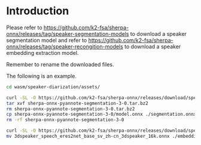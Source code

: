 # Introduction

Please refer to
https://github.com/k2-fsa/sherpa-onnx/releases/tag/speaker-segmentation-models
to download a speaker segmentation model
and
refer to
https://github.com/k2-fsa/sherpa-onnx/releases/tag/speaker-recongition-models
to download a speaker embedding extraction model.

Remember to rename the downloaded files.

The following is an example.

```bash
cd wasm/speaker-diarization/assets/

curl -SL -O https://github.com/k2-fsa/sherpa-onnx/releases/download/speaker-segmentation-models/sherpa-onnx-pyannote-segmentation-3-0.tar.bz2
tar xvf sherpa-onnx-pyannote-segmentation-3-0.tar.bz2
rm sherpa-onnx-pyannote-segmentation-3-0.tar.bz2
cp sherpa-onnx-pyannote-segmentation-3-0/model.onnx ./segmentation.onnx
rm -rf sherpa-onnx-pyannote-segmentation-3-0

curl -SL -O https://github.com/k2-fsa/sherpa-onnx/releases/download/speaker-recongition-models/3dspeaker_speech_eres2net_base_sv_zh-cn_3dspeaker_16k.onnx
mv 3dspeaker_speech_eres2net_base_sv_zh-cn_3dspeaker_16k.onnx ./embedding.onnx
```
